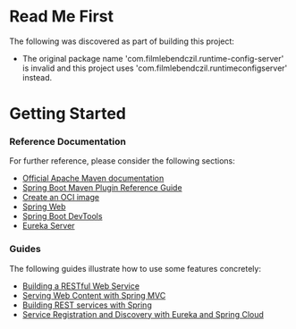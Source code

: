 # Read Me First
The following was discovered as part of building this project:

* The original package name 'com.filmlebendczil.runtime-config-server' is invalid and this project uses 'com.filmlebendczil.runtimeconfigserver' instead.

# Getting Started

### Reference Documentation
For further reference, please consider the following sections:

* [Official Apache Maven documentation](https://maven.apache.org/guides/index.html)
* [Spring Boot Maven Plugin Reference Guide](https://docs.spring.io/spring-boot/docs/2.6.0/maven-plugin/reference/html/)
* [Create an OCI image](https://docs.spring.io/spring-boot/docs/2.6.0/maven-plugin/reference/html/#build-image)
* [Spring Web](https://docs.spring.io/spring-boot/docs/2.6.0/reference/htmlsingle/#boot-features-developing-web-applications)
* [Spring Boot DevTools](https://docs.spring.io/spring-boot/docs/2.6.0/reference/htmlsingle/#using-boot-devtools)
* [Eureka Server](https://docs.spring.io/spring-cloud-netflix/docs/current/reference/html/#spring-cloud-eureka-server)

### Guides
The following guides illustrate how to use some features concretely:

* [Building a RESTful Web Service](https://spring.io/guides/gs/rest-service/)
* [Serving Web Content with Spring MVC](https://spring.io/guides/gs/serving-web-content/)
* [Building REST services with Spring](https://spring.io/guides/tutorials/bookmarks/)
* [Service Registration and Discovery with Eureka and Spring Cloud](https://spring.io/guides/gs/service-registration-and-discovery/)

